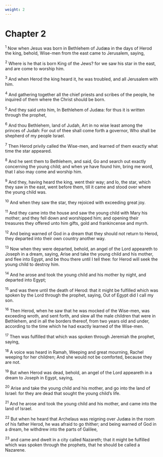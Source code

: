 ```yaml
---
weight: 2
---
```


# Chapter 2

<sup>1</sup> Now when Jesus was born in Bethlehem of Judæa in the days of Herod the king, behold, Wise-men from the east came to Jerusalem, saying, 

<sup>2</sup> Where is he that is born King of the Jews? for we saw his star in the east, and are come to worship him. 

<sup>3</sup> And when Herod the king heard it, he was troubled, and all Jerusalem with him. 

<sup>4</sup> And gathering together all the chief priests and scribes of the people, he inquired of them where the Christ should be born. 

<sup>5</sup> And they said unto him, In Bethlehem of Judæa: for thus it is written through the prophet, 

<sup>6</sup> And thou Bethlehem, land of Judah, Art in no wise least among the princes of Judah: For out of thee shall come forth a governor, Who shall be shepherd of my people Israel. 

<sup>7</sup> Then Herod privily called the Wise-men, and learned of them exactly what time the star appeared. 

<sup>8</sup> And he sent them to Bethlehem, and said, Go and search out exactly concerning the young child; and when ye have found him, bring me word, that I also may come and worship him. 

<sup>9</sup> And they, having heard the king, went their way; and lo, the star, which they saw in the east, went before them, till it came and stood over where the young child was. 

<sup>10</sup> And when they saw the star, they rejoiced with exceeding great joy. 

<sup>11</sup> And they came into the house and saw the young child with Mary his mother; and they fell down and worshipped him; and opening their treasures they offered unto him gifts, gold and frankincense and myrrh. 

<sup>12</sup> And being warned of God in a dream that they should not return to Herod, they departed into their own country another way. 

<sup>13</sup> Now when they were departed, behold, an angel of the Lord appeareth to Joseph in a dream, saying, Arise and take the young child and his mother, and flee into Egypt, and be thou there until I tell thee: for Herod will seek the young child to destroy him. 

<sup>14</sup> And he arose and took the young child and his mother by night, and departed into Egypt; 

<sup>15</sup> and was there until the death of Herod: that it might be fulfilled which was spoken by the Lord through the prophet, saying, Out of Egypt did I call my son. 

<sup>16</sup> Then Herod, when he saw that he was mocked of the Wise-men, was exceeding wroth, and sent forth, and slew all the male children that were in Bethlehem, and in all the borders thereof, from two years old and under, according to the time which he had exactly learned of the Wise-men. 

<sup>17</sup> Then was fulfilled that which was spoken through Jeremiah the prophet, saying, 

<sup>18</sup> A voice was heard in Ramah, Weeping and great mourning, Rachel weeping for her children; And she would not be comforted, because they are not. 

<sup>19</sup> But when Herod was dead, behold, an angel of the Lord appeareth in a dream to Joseph in Egypt, saying, 

<sup>20</sup> Arise and take the young child and his mother, and go into the land of Israel: for they are dead that sought the young child’s life. 

<sup>21</sup> And he arose and took the young child and his mother, and came into the land of Israel. 

<sup>22</sup> But when he heard that Archelaus was reigning over Judæa in the room of his father Herod, he was afraid to go thither; and being warned of God in a dream, he withdrew into the parts of Galilee, 

<sup>23</sup> and came and dwelt in a city called Nazareth; that it might be fulfilled which was spoken through the prophets, that he should be called a Nazarene. 


